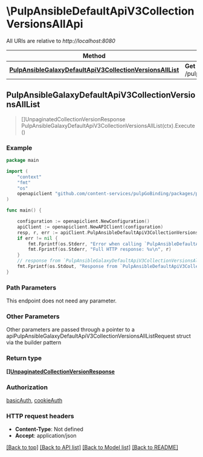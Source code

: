 # \PulpAnsibleDefaultApiV3CollectionVersionsAllApi

All URIs are relative to *http://localhost:8080*

Method | HTTP request | Description
------------- | ------------- | -------------
[**PulpAnsibleGalaxyDefaultApiV3CollectionVersionsAllList**](PulpAnsibleDefaultApiV3CollectionVersionsAllApi.md#PulpAnsibleGalaxyDefaultApiV3CollectionVersionsAllList) | **Get** /pulp_ansible/galaxy/default/api/v3/collection_versions/all/ | 



## PulpAnsibleGalaxyDefaultApiV3CollectionVersionsAllList

> []UnpaginatedCollectionVersionResponse PulpAnsibleGalaxyDefaultApiV3CollectionVersionsAllList(ctx).Execute()





### Example

```go
package main

import (
    "context"
    "fmt"
    "os"
    openapiclient "github.com/content-services/pulpGoBinding/packages/pulpGoBinding"
)

func main() {

    configuration := openapiclient.NewConfiguration()
    apiClient := openapiclient.NewAPIClient(configuration)
    resp, r, err := apiClient.PulpAnsibleDefaultApiV3CollectionVersionsAllApi.PulpAnsibleGalaxyDefaultApiV3CollectionVersionsAllList(context.Background()).Execute()
    if err != nil {
        fmt.Fprintf(os.Stderr, "Error when calling `PulpAnsibleDefaultApiV3CollectionVersionsAllApi.PulpAnsibleGalaxyDefaultApiV3CollectionVersionsAllList``: %v\n", err)
        fmt.Fprintf(os.Stderr, "Full HTTP response: %v\n", r)
    }
    // response from `PulpAnsibleGalaxyDefaultApiV3CollectionVersionsAllList`: []UnpaginatedCollectionVersionResponse
    fmt.Fprintf(os.Stdout, "Response from `PulpAnsibleDefaultApiV3CollectionVersionsAllApi.PulpAnsibleGalaxyDefaultApiV3CollectionVersionsAllList`: %v\n", resp)
}
```

### Path Parameters

This endpoint does not need any parameter.

### Other Parameters

Other parameters are passed through a pointer to a apiPulpAnsibleGalaxyDefaultApiV3CollectionVersionsAllListRequest struct via the builder pattern


### Return type

[**[]UnpaginatedCollectionVersionResponse**](UnpaginatedCollectionVersionResponse.md)

### Authorization

[basicAuth](../README.md#basicAuth), [cookieAuth](../README.md#cookieAuth)

### HTTP request headers

- **Content-Type**: Not defined
- **Accept**: application/json

[[Back to top]](#) [[Back to API list]](../README.md#documentation-for-api-endpoints)
[[Back to Model list]](../README.md#documentation-for-models)
[[Back to README]](../README.md)

